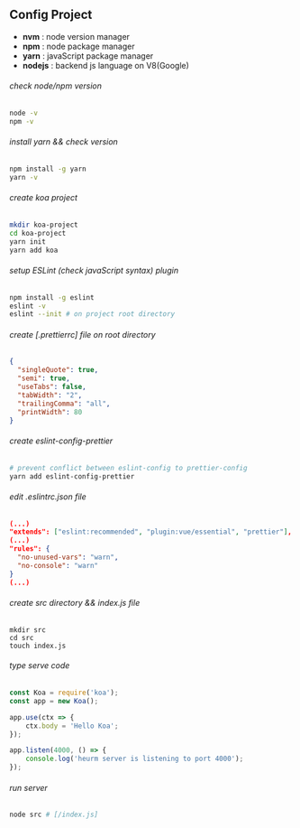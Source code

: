  
## Config Project

- **nvm** : node version manager
- **npm** : node package manager
- **yarn** : javaScript package manager
- **nodejs** : backend js language on V8(Google)
  
###### check node/npm version
```sh
node -v
npm -v
```
  
###### install yarn && check version
```sh
npm install -g yarn
yarn -v
```
  
###### create koa project
```sh
mkdir koa-project
cd koa-project
yarn init
yarn add koa
```
  
###### setup ESLint (check javaScript syntax) plugin
```sh
npm install -g eslint
eslint -v
eslint --init # on project root directory
```
  
###### create [.prettierrc] file on root directory
```json
{
  "singleQuote": true,
  "semi": true,
  "useTabs": false,
  "tabWidth": "2",
  "trailingComma": "all",
  "printWidth": 80
}
```
  
###### create eslint-config-prettier
```sh
# prevent conflict between eslint-config to prettier-config
yarn add eslint-config-prettier
```
  
###### edit .eslintrc.json file
```json
(...)
"extends": ["eslint:recommended", "plugin:vue/essential", "prettier"],
(...)
"rules": {
  "no-unused-vars": "warn",
  "no-console": "warn"
}
(...)
```
  
###### create src directory && index.js file
```
mkdir src
cd src
touch index.js
```
  
###### type serve code
```js
const Koa = require('koa');
const app = new Koa();

app.use(ctx => {
    ctx.body = 'Hello Koa';
});

app.listen(4000, () => {
    console.log('heurm server is listening to port 4000');
});
```
  
###### run server
```sh
node src # [/index.js]
```
